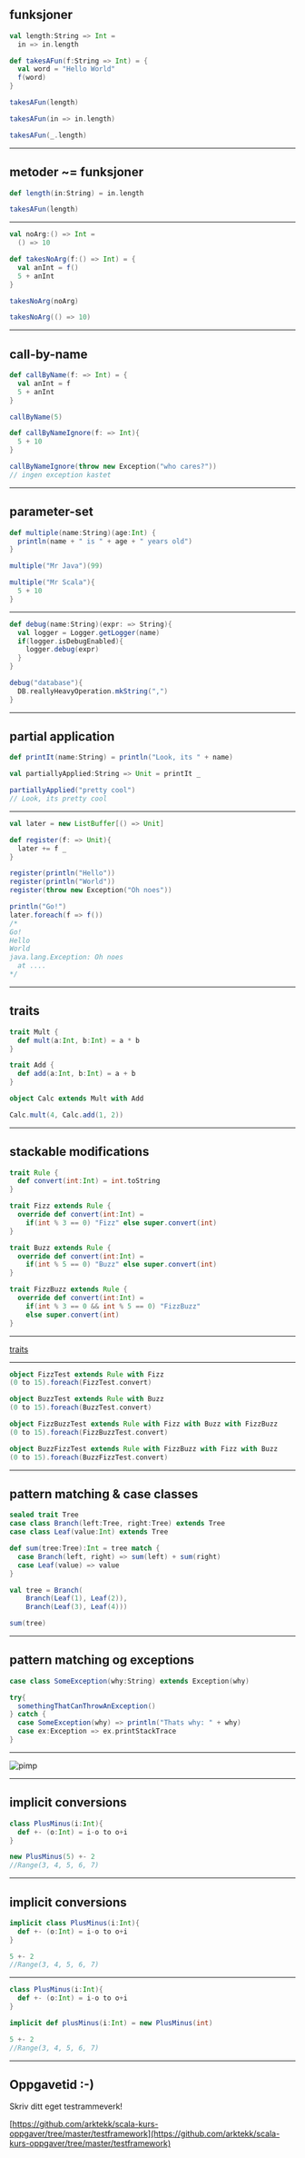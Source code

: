 ## funksjoner
```scala
val length:String => Int =
  in => in.length

def takesAFun(f:String => Int) = {
  val word = "Hello World"
  f(word)
}

takesAFun(length)

takesAFun(in => in.length)

takesAFun(_.length)
```

---

## metoder ~= funksjoner
```scala
def length(in:String) = in.length

takesAFun(length)
```

---

```scala
val noArg:() => Int =
  () => 10

def takesNoArg(f:() => Int) = {
  val anInt = f()
  5 + anInt
}

takesNoArg(noArg)

takesNoArg(() => 10)
```

---

## call-by-name
```scala
def callByName(f: => Int) = {
  val anInt = f
  5 + anInt
}

callByName(5)

def callByNameIgnore(f: => Int){
  5 + 10
}

callByNameIgnore(throw new Exception("who cares?"))
// ingen exception kastet
```

---

## parameter-set
```scala
def multiple(name:String)(age:Int) {
  println(name + " is " + age + " years old")
}

multiple("Mr Java")(99)

multiple("Mr Scala"){
  5 + 10
}
```

---

```scala
def debug(name:String)(expr: => String){
  val logger = Logger.getLogger(name)
  if(logger.isDebugEnabled){
    logger.debug(expr)	
  }
}

debug("database"){
  DB.reallyHeavyOperation.mkString(",")
}
```

---

## partial application
```scala
def printIt(name:String) = println("Look, its " + name)

val partiallyApplied:String => Unit = printIt _

partiallyApplied("pretty cool")
// Look, its pretty cool
```

---

```scala
val later = new ListBuffer[() => Unit]

def register(f: => Unit){
  later += f _
}

register(println("Hello"))
register(println("World"))
register(throw new Exception("Oh noes"))

println("Go!")
later.foreach(f => f())
/*
Go!
Hello
World
java.lang.Exception: Oh noes
  at ....
*/
```

---

## traits
```scala
trait Mult {
  def mult(a:Int, b:Int) = a * b
}

trait Add {
  def add(a:Int, b:Int) = a + b
}

object Calc extends Mult with Add

Calc.mult(4, Calc.add(1, 2))
```

---

## stackable modifications ##
```scala
trait Rule {
  def convert(int:Int) = int.toString
}

trait Fizz extends Rule {
  override def convert(int:Int) =
    if(int % 3 == 0) "Fizz" else super.convert(int)
}

trait Buzz extends Rule {
  override def convert(int:Int) =
    if(int % 5 == 0) "Buzz" else super.convert(int)
}

trait FizzBuzz extends Rule {
  override def convert(int:Int) =
    if(int % 3 == 0 && int % 5 == 0) "FizzBuzz"
    else super.convert(int)
}
```

---

[traits](dag1/traits.png)

---

```scala
object FizzTest extends Rule with Fizz
(0 to 15).foreach(FizzTest.convert)

object BuzzTest extends Rule with Buzz
(0 to 15).foreach(BuzzTest.convert)

object FizzBuzzTest extends Rule with Fizz with Buzz with FizzBuzz
(0 to 15).foreach(FizzBuzzTest.convert)

object BuzzFizzTest extends Rule with FizzBuzz with Fizz with Buzz
(0 to 15).foreach(BuzzFizzTest.convert)
```

---

## pattern matching & case classes
```scala
sealed trait Tree
case class Branch(left:Tree, right:Tree) extends Tree
case class Leaf(value:Int) extends Tree

def sum(tree:Tree):Int = tree match {
  case Branch(left, right) => sum(left) + sum(right)
  case Leaf(value) => value
}

val tree = Branch(
    Branch(Leaf(1), Leaf(2)),
    Branch(Leaf(3), Leaf(4)))

sum(tree)
```

---

## pattern matching og exceptions
```scala
case class SomeException(why:String) extends Exception(why)

try{
  somethingThatCanThrowAnException()
} catch {
  case SomeException(why) => println("Thats why: " + why)
  case ex:Exception => ex.printStackTrace
}
```

---

![pimp](img/pimp.png)

---

## implicit conversions
```scala
class PlusMinus(i:Int){
  def +- (o:Int) = i-o to o+i
}

new PlusMinus(5) +- 2
//Range(3, 4, 5, 6, 7)
```

---

## implicit conversions
```scala
implicit class PlusMinus(i:Int){
  def +- (o:Int) = i-o to o+i
}

5 +- 2
//Range(3, 4, 5, 6, 7)
```

---

```scala
class PlusMinus(i:Int){
  def +- (o:Int) = i-o to o+i
}

implicit def plusMinus(i:Int) = new PlusMinus(int)

5 +- 2
//Range(3, 4, 5, 6, 7)
```

---

## Oppgavetid :-)

Skriv ditt eget testrammeverk!

[https://github.com/arktekk/scala-kurs-oppgaver/tree/master/testframework](https://github.com/arktekk/scala-kurs-oppgaver/tree/master/testframework)
